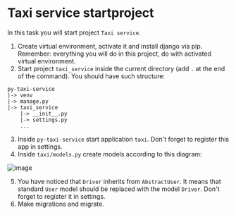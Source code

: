# Taxi service startproject

In this task you will start project `Taxi service`.

1. Create virtual environment, activate it and install django via pip. 
Remember: everything you will do in this project, do with activated virtual
environment.
2. Start project `taxi_service` inside the current directory (add `.` at the end
of the command). You should have such structure:
```
py-taxi-service
|-> venv
|-> manage.py
|-> taxi_service
    |-> __init__.py
    |-> settings.py
    ...
```
3. Inside `py-taxi-service` start application `taxi`. Don't forget to register
this app in settings.
4. Inside `taxi/models.py` create models according to this diagram:

![image](https://user-images.githubusercontent.com/80070761/159295912-d02c7080-09a7-41ec-aa86-b0ae3afdd75b.png)

5. You have noticed that `Driver` inherits from `AbstractUser`. It means that
standard `User` model should be replaced with the model `Driver`. Don't forget
to register it in settings.
6. Make migrations and migrate.

